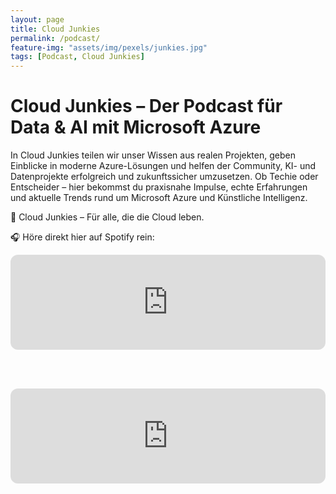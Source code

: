 ```yaml
---
layout: page
title: Cloud Junkies
permalink: /podcast/
feature-img: "assets/img/pexels/junkies.jpg"
tags: [Podcast, Cloud Junkies]
---
```



# Cloud Junkies – Der Podcast für Data & AI mit Microsoft Azure

In Cloud Junkies teilen wir unser Wissen aus realen Projekten, geben Einblicke in moderne Azure-Lösungen und helfen der Community, KI- und Datenprojekte erfolgreich und zukunftssicher umzusetzen.
Ob Techie oder Entscheider – hier bekommst du praxisnahe Impulse, echte Erfahrungen und aktuelle Trends rund um Microsoft Azure und Künstliche Intelligenz.

🚀 Cloud Junkies – Für alle, die die Cloud leben.

🎧 Höre direkt hier auf Spotify rein:<br>

<iframe
  style="border-radius:12px"
  src="https://open.spotify.com/embed/show/0g2b7ul1iYiAtMIapPLWZb"
  width="100%"
  height="152"
  frameborder="0"
  allowfullscreen=""
  allow="autoplay; clipboard-write; encrypted-media; picture-in-picture">
</iframe>

<br><br>
<iframe
  style="border-radius:12px"
  src="https://open.spotify.com/episode/1VYwc5HJ8zsIBJ1wv7R8bk"
  width="100%"
  height="152"
  frameborder="0"
  allowfullscreen=""
  allow="autoplay; clipboard-write; encrypted-media; picture-in-picture">
</iframe>

<br><br>

